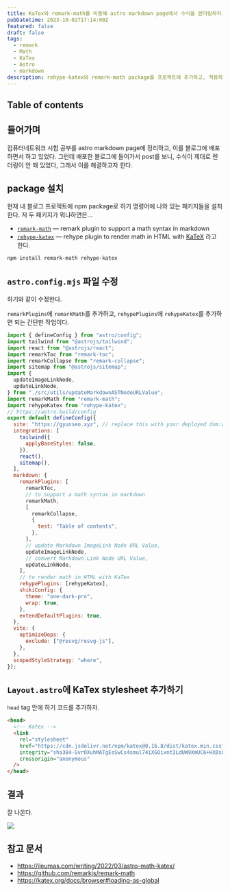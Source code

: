 ```yaml
---
title: KaTex와 remark-math를 이용해 astro markdown page에서 수식을 렌더링하자.
pubDatetime: 2023-10-02T17:14:00Z
featured: false
draft: false
tags:
  - remark
  - Math
  - KaTex
  - Astro
  - markdown
description: rehype-katex와 remark-math package를 프로젝트에 추가하고, 적용하는 과정을 담았습니다.
---
```


## Table of contents

## 들어가며

컴퓨터네트워크 시험 공부를 astro markdown page에 정리하고, 이를 블로그에 배포하면서 하고 있었다.
그런데 배포한 블로그에 들어가서 post를 보니, 수식이 제대로 렌더링이 안 돼 있었다,
그래서 이를 해결하고자 한다.

## package 설치

현재 내 블로그 프로젝트에 npm package로 하기 명령어에 나와 있는 패키지들을 설치한다.
저 두 패키지가 뭐냐하면은...

- [`remark-math`](https://github.com/remarkjs/remark-math/blob/main/packages/remark-math) — remark plugin to support a math syntax in markdown
- [`rehype-katex`](https://github.com/remarkjs/remark-math/blob/main/packages/rehype-katex) — rehype plugin to render math in HTML with [KaTeX](https://github.com/Khan/KaTeX)
  라고 한다.

```bash
npm install remark-math rehype-katex
```

## `astro.config.mjs` 파일 수정

하기와 같이 수정한다.

`remarkPlugins`에 `remarkMath`를 추가하고, `rehypePlugins`에 `rehypeKatex`를 추가하면 되는 간단한 작업이다.

```js
import { defineConfig } from "astro/config";
import tailwind from "@astrojs/tailwind";
import react from "@astrojs/react";
import remarkToc from "remark-toc";
import remarkCollapse from "remark-collapse";
import sitemap from "@astrojs/sitemap";
import {
  updateImageLinkNode,
  updateLinkNode,
} from "./src/utils/updateMarkdownASTNodeURLValue";
import remarkMath from "remark-math";
import rehypeKatex from "rehype-katex";
// https://astro.build/config
export default defineConfig({
  site: "https://gyunseo.xyz", // replace this with your deployed dom:wain
  integrations: [
    tailwind({
      applyBaseStyles: false,
    }),
    react(),
    sitemap(),
  ],
  markdown: {
    remarkPlugins: [
      remarkToc,
      // to support a math syntax in markdown
      remarkMath,
      [
        remarkCollapse,
        {
          test: "Table of contents",
        },
      ],
      // update Markdown ImageLink Node URL Value,
      updateImageLinkNode,
      // convert Markdown Link Node URL Value,
      updateLinkNode,
    ],
    // to render math in HTML with KaTex
    rehypePlugins: [rehypeKatex],
    shikiConfig: {
      theme: "one-dark-pro",
      wrap: true,
    },
    extendDefaultPlugins: true,
  },
  vite: {
    optimizeDeps: {
      exclude: ["@resvg/resvg-js"],
    },
  },
  scopedStyleStrategy: "where",
});
```

## `Layout.astro`에 KaTex stylesheet 추가하기

`head` tag 안에 하기 코드를 추가하자.

```html
<head>
  <!-- Katex -->
  <link
    rel="stylesheet"
    href="https://cdn.jsdelivr.net/npm/katex@0.16.8/dist/katex.min.css"
    integrity="sha384-GvrOXuhMATgEsSwCs4smul74iXGOixntILdUW9XmUC6+HX0sLNAK3q71HotJqlAn"
    crossorigin="anonymous"
  />
</head>
```

## 결과

잘 나온다.

![](https://res.cloudinary.com/gyunseo-blog/image/upload/v1698669625/render-math-in-astro-markdown-pages-with-katex-1696235073061.jpeg)

## 참고 문서

- <https://ileumas.com/writing/2022/03/astro-math-katex/>
- <https://github.com/remarkjs/remark-math>
- <https://katex.org/docs/browser#loading-as-global>
